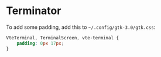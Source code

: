 # Terminator

To add some padding, add this to `~/.config/gtk-3.0/gtk.css`:
```css
VteTerminal, TerminalScreen, vte-terminal {
    padding: 0px 17px;
}
```
